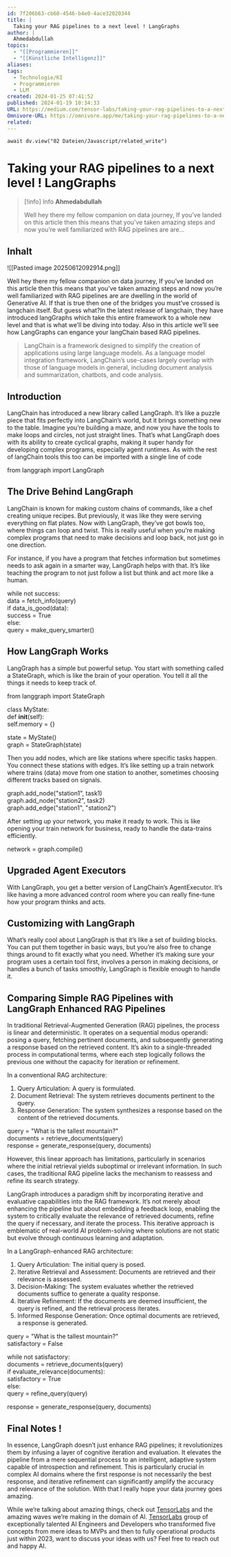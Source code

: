 ```yaml
---
id: 7f206b63-cb60-4546-b4e0-4ace32020344
title: |
  Taking your RAG pipelines to a next level ! LangGraphs 
author: |
  Ahmedabdullah
topics:
  - "[[Programmieren]]"
  - "[[Künstliche Intelligenz]]"
aliases: 
tags:
  - Technologie/KI
  - Programmieren
  - LLM
created: 2024-01-25 07:41:52
published: 2024-01-19 10:34:33
URL: https://medium.com/tensor-labs/taking-your-rag-pipelines-to-a-next-level-langgraphs-0e7addda0405
Omnivore-URL: https://omnivore.app/me/taking-your-rag-pipelines-to-a-next-level-lang-graphs-by-ahmedab-18d3f5a8273
related:
---
```


```dataviewjs
await dv.view("02 Dateien/Javascript/related_write")
```

# Taking your RAG pipelines to a next level ! LangGraphs 

> [!info] Info
> **Ahmedabdullah**
> 
> Well hey there my fellow companion on data journey, If you’ve landed on this article then this means that you’ve taken amazing steps and now you’re well familiarized with RAG pipelines are are…


## Inhalt

![[Pasted image 20250612092914.png]]

Well hey there my fellow companion on data journey, If you’ve landed on this article then this means that you’ve taken amazing steps and now you’re well familiarized with RAG pipelines are are dwelling in the world of Generative AI. If that is true then one of the bridges you must’ve crossed is langchain itself. But guess what?In the latest release of langchain, they have introduced langGraphs which take this entire framework to a whole new level and that is what we’ll be diving into today. Also in this article we’ll see how LangGraphs can engance your langChain based RAG pipelines.

> LangChain is a framework designed to simplify the creation of applications using large language models. As a language model integration framework, LangChain’s use-cases largely overlap with those of language models in general, including document analysis and summarization, chatbots, and code analysis.

## Introduction

LangChain has introduced a new library called LangGraph. It’s like a puzzle piece that fits perfectly into LangChain’s world, but it brings something new to the table. Imagine you’re building a maze, and now you have the tools to make loops and circles, not just straight lines. That’s what LangGraph does with its ability to create cyclical graphs, making it super handy for developing complex programs, especially agent runtimes. As with the rest of langChain tools this too can be imported with a single line of code

from langgraph import LangGraph

## The Drive Behind LangGraph

LangChain is known for making custom chains of commands, like a chef creating unique recipes. But previously, it was like they were serving everything on flat plates. Now with LangGraph, they’ve got bowls too, where things can loop and twist. This is really useful when you’re making complex programs that need to make decisions and loop back, not just go in one direction.

For instance, if you have a program that fetches information but sometimes needs to ask again in a smarter way, LangGraph helps with that. It’s like teaching the program to not just follow a list but think and act more like a human.

while not success:  
    data = fetch_info(query)  
    if data_is_good(data):  
        success = True  
    else:  
        query = make_query_smarter()

## How LangGraph Works

LangGraph has a simple but powerful setup. You start with something called a StateGraph, which is like the brain of your operation. You tell it all the things it needs to keep track of.

from langgraph import StateGraph

  
class MyState:  
    def __init__(self):  
        self.memory = {}

state = MyState()  
graph = StateGraph(state)

Then you add nodes, which are like stations where specific tasks happen. You connect these stations with edges. It’s like setting up a train network where trains (data) move from one station to another, sometimes choosing different tracks based on signals.

  
graph.add_node("station1", task1)  
graph.add_node("station2", task2)  
graph.add_edge("station1", "station2")

After setting up your network, you make it ready to work. This is like opening your train network for business, ready to handle the data-trains efficiently.

  
network = graph.compile()

## Upgraded Agent Executors

With LangGraph, you get a better version of LangChain’s AgentExecutor. It’s like having a more advanced control room where you can really fine-tune how your program thinks and acts.

## Customizing with LangGraph

What’s really cool about LangGraph is that it’s like a set of building blocks. You can put them together in basic ways, but you’re also free to change things around to fit exactly what you need. Whether it’s making sure your program uses a certain tool first, involves a person in making decisions, or handles a bunch of tasks smoothly, LangGraph is flexible enough to handle it.

## Comparing Simple RAG Pipelines with LangGraph Enhanced RAG Pipelines

In traditional Retrieval-Augmented Generation (RAG) pipelines, the process is linear and deterministic. It operates on a sequential modus operandi: posing a query, fetching pertinent documents, and subsequently generating a response based on the retrieved content. It’s akin to a single-threaded process in computational terms, where each step logically follows the previous one without the capacity for iteration or refinement.

In a conventional RAG architecture:

1. Query Articulation: A query is formulated.
2. Document Retrieval: The system retrieves documents pertinent to the query.
3. Response Generation: The system synthesizes a response based on the content of the retrieved documents.

  
query = "What is the tallest mountain?"  
documents = retrieve_documents(query)  
response = generate_response(query, documents)

However, this linear approach has limitations, particularly in scenarios where the initial retrieval yields suboptimal or irrelevant information. In such cases, the traditional RAG pipeline lacks the mechanism to reassess and refine its search strategy.

LangGraph introduces a paradigm shift by incorporating iterative and evaluative capabilities into the RAG framework. It’s not merely about enhancing the pipeline but about embedding a feedback loop, enabling the system to critically evaluate the relevance of retrieved documents, refine the query if necessary, and iterate the process. This iterative approach is emblematic of real-world AI problem-solving where solutions are not static but evolve through continuous learning and adaptation.

In a LangGraph-enhanced RAG architecture:

1. Query Articulation: The initial query is posed.
2. Iterative Retrieval and Assessment: Documents are retrieved and their relevance is assessed.
3. Decision-Making: The system evaluates whether the retrieved documents suffice to generate a quality response.
4. Iterative Refinement: If the documents are deemed insufficient, the query is refined, and the retrieval process iterates.
5. Informed Response Generation: Once optimal documents are retrieved, a response is generated.

  
query = "What is the tallest mountain?"  
satisfactory = False

while not satisfactory:  
    documents = retrieve_documents(query)  
    if evaluate_relevance(documents):  
        satisfactory = True  
    else:  
        query = refine_query(query)

response = generate_response(query, documents)

## Final Notes !

In essence, LangGraph doesn’t just enhance RAG pipelines; it revolutionizes them by infusing a layer of cognitive iteration and evaluation. It elevates the pipeline from a mere sequential process to an intelligent, adaptive system capable of introspection and refinement. This is particularly crucial in complex AI domains where the first response is not necessarily the best response, and iterative refinement can significantly amplify the accuracy and relevance of the solution. With that I really hope your data journey goes amazing.

While we’re talking about amazing things, check out [TensorLabs](https://tensorlabs.io/) and the amazing waves we’re making in the domain of AI. [TensorLabs](https://pk.linkedin.com/company/tensor-labs) group of exceptionally talented AI Engineers and Developers who transformed five concepts from mere ideas to MVPs and then to fully operational products just within 2023, want to discuss your ideas with us? Feel free to reach out and happy AI.
